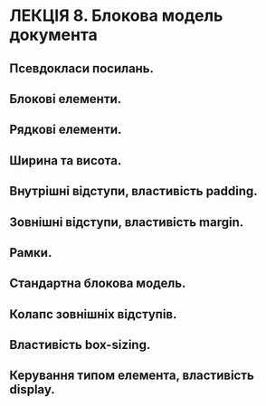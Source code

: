 # ЛЕКЦІЯ 8. Блокова модель документа
## Псевдокласи посилань.
## Блокові елементи. 
## Рядкові елементи. 
## Ширина та висота. 
## Внутрішні відступи, властивість padding. 
## Зовнішні відступи, властивість margin. 
## Рамки. 
## Стандартна блокова модель. 
## Колапс зовнішніх відступів. 
## Властивість box-sizing. 
## Керування типом елемента, властивість display.